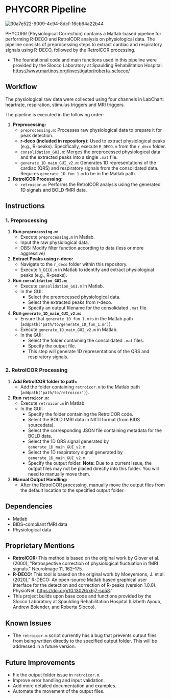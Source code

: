 # PHYCORR Pipeline
![30a7e522-9009-4c94-8dcf-16cb64a22b44](https://github.com/user-attachments/assets/88127746-17b1-4c21-882a-1a8d9088904a)

PHYCORR (Physiological Correction) contains a Matlab-based pipeline for performing R-DECO and RetroICOR analysis on physiological data. The pipeline consists of preprocessing steps to extract cardiac and respiratory signals using R-DECO, followed by the RetroICOR processing.

* The foundational code and main functions used in this pipeline were provided by the Slocco Laboratory at Spaulding Rehabilitation Hospital. https://www.martinos.org/investigator/roberta-sclocco/

## Workflow

The physiological raw data were collected using four channels in LabChart: heartrate, respiration, stimulus triggers and MRI triggers.

The pipeline is executed in the following order:

1.  **Preprocessing:**
    * `preprocessing.m`: Processes raw physiological data to prepare it for peak detection.
    * **r-deco (included in repository):** Used to extract physiological peaks (e.g., R-peaks). Specifically, execute `R_DECO.m` from the `r_deco` folder.
    * `consolidation_GUI.m`: Merges the preprocessed physiological data and the extracted peaks into a single `.mat` file.
    * `generate_1D_main_GUI_v2.m`: Generates 1D representations of the cardiac (QRS) and respiratory signals from the consolidated data. Requires `generate_1D_fun_1.m` to be in the Matlab path.
2.  **RetroICOR Processing:**
    * `retroicor.m`: Performs the RetroICOR analysis using the generated 1D signals and BOLD fMRI data.

## Instructions

### 1. Preprocessing

1.  **Run `preprocessing.m`:**
    * Execute `preprocessing.m` in Matlab.
    * Input the raw physiological data.
    * OBS: Modify filter function according to data (less or more aggressive)
2.  **Extract Peaks using r-deco:**
    * Navigate to the `r_deco` folder within this repository.
    * Execute `R_DECO.m` in Matlab to identify and extract physiological peaks (e.g., R-peaks).
3.  **Run `consolidation_GUI.m`:**
    * Execute `consolidation_GUI.m` in Matlab.
    * In the GUI:
        * Select the preprocessed physiological data.
        * Select the extracted peaks from r-deco.
        * Specify an output filename for the consolidated `.mat` file.
4.  **Run `generate_1D_main_GUI_v2.m`:**
    * Ensure that `generate_1D_fun_1.m` is in the Matlab path (`addpath('path/to/generate_1D_fun_1.m')`).
    * Execute `generate_1D_main_GUI_v2.m` in Matlab.
    * In the GUI:
       * Select the folder containing the consolidated `.mat` files.
       * Specify the output file.
       * This step will generate 1D representations of the QRS and respiratory signals.

### 2. RetroICOR Processing

1.  **Add RetroICOR folder to path:**
    * Add the folder containing `retroicor.m` to the Matlab path (`addpath('path/to/retroicor')`).
2.  **Run `retroicor.m`:**
    * Execute `retroicor.m` in Matlab.
    * In the GUI:
        * Specify the folder containing the RetroICOR code.
        * Select the BOLD fMRI data in NIfTI format (from BIDS sourcedata).
        * Select the corresponding JSON file containing metadata for the BOLD data.
        * Select the 1D QRS signal generated by `generate_1D_main_GUI_v2.m`.
        * Select the 1D respiratory signal generated by `generate_1D_main_GUI_v2.m`.
        * Specify the output folder. **Note:** Due to a current issue, the output files may not be placed directly into this folder. You will need to manually move them.
3.  **Manual Output Handling:**
    * After the RetroICOR processing, manually move the output files from the default location to the specified output folder.

## Dependencies

* Matlab
* BIDS-compliant fMRI data
* Physiological data

## Proprietary Mentions

* **RetroICOR:** This method is based on the original work by Glover et al. (2000), "Retrospective correction of physiological fluctuation in fMRI signals." NeuroImage 11, 162–175.
* **R-DECO:** This tool is based on the original work by Moeyersons, J. et al. (2020)," R-DECO: An open-source Matlab based graphical user interface for the detection and correction of R-peaks (version 1.0.0). PhysioNet. https://doi.org/10.13026/x6j7-sp58."
* This project builds upon base code and functions provided by the Slocco Laboratory at Spaulding Rehabilitation Hospital (Lizbeth Ayoub, Andrew Bolender, and Roberta Slocco). 

## Known Issues

* The `retroicor.m` script currently has a bug that prevents output files from being written directly to the specified output folder. This will be addressed in a future version.

## Future Improvements

* Fix the output folder issue in `retroicor.m`.
* Improve error handling and input validation.
* Add more detailed documentation and examples.
* Automate the movement of the output files.
